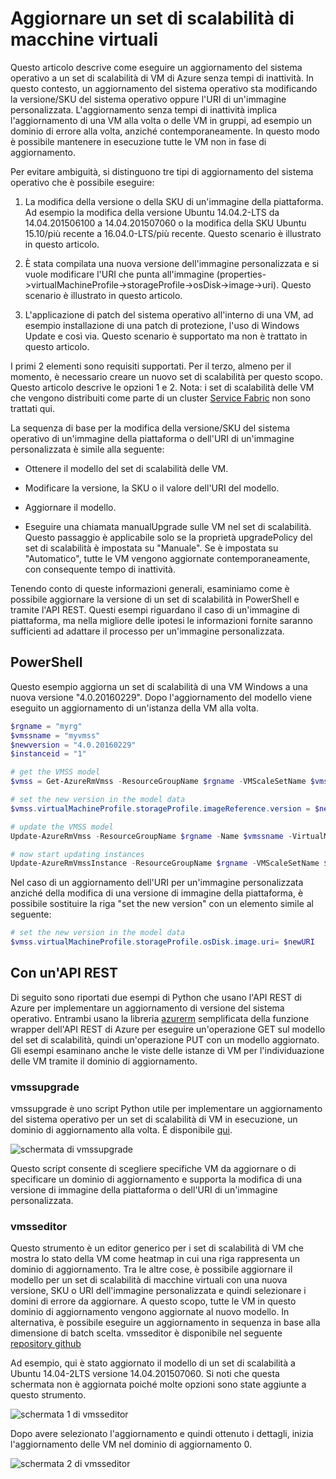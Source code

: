 <properties
	pageTitle="Distribuire un'applicazione nei set di scalabilità delle macchine virtuali | Microsoft Azure"
	description="Distribuire un'applicazione nei set di scalabilità delle macchine virtuali"
	services="virtual-machine-scale-sets"
	documentationCenter=""
	authors="gbowerman"
	manager="timlt"
	editor=""
	tags="azure-resource-manager"/> 

<tags
	ms.service="virtual-machine-scale-sets"
	ms.workload="na"
	ms.tgt_pltfrm="na"
	ms.devlang="na"
	ms.topic="article"
	ms.date="09/13/2016"
	ms.author="guybo"/> 


# Aggiornare un set di scalabilità di macchine virtuali

Questo articolo descrive come eseguire un aggiornamento del sistema operativo a un set di scalabilità di VM di Azure senza tempi di inattività. In questo contesto, un aggiornamento del sistema operativo sta modificando la versione/SKU del sistema operativo oppure l'URI di un'immagine personalizzata. L'aggiornamento senza tempi di inattività implica l'aggiornamento di una VM alla volta o delle VM in gruppi, ad esempio un dominio di errore alla volta, anziché contemporaneamente. In questo modo è possibile mantenere in esecuzione tutte le VM non in fase di aggiornamento.

Per evitare ambiguità, si distinguono tre tipi di aggiornamento del sistema operativo che è possibile eseguire:

1. La modifica della versione o della SKU di un'immagine della piattaforma. Ad esempio la modifica della versione Ubuntu 14.04.2-LTS da 14.04.201506100 a 14.04.201507060 o la modifica della SKU Ubuntu 15.10/più recente a 16.04.0-LTS/più recente. Questo scenario è illustrato in questo articolo.

2. È stata compilata una nuova versione dell'immagine personalizzata e si vuole modificare l'URI che punta all'immagine (properties->virtualMachineProfile->storageProfile->osDisk->image->uri). Questo scenario è illustrato in questo articolo.

3. L'applicazione di patch del sistema operativo all'interno di una VM, ad esempio installazione di una patch di protezione, l'uso di Windows Update e così via. Questo scenario è supportato ma non è trattato in questo articolo.

I primi 2 elementi sono requisiti supportati. Per il terzo, almeno per il momento, è necessario creare un nuovo set di scalabilità per questo scopo. Questo articolo descrive le opzioni 1 e 2. Nota: i set di scalabilità delle VM che vengono distribuiti come parte di un cluster [Service Fabric](https://azure.microsoft.com/services/service-fabric/) non sono trattati qui.

La sequenza di base per la modifica della versione/SKU del sistema operativo di un'immagine della piattaforma o dell'URI di un'immagine personalizzata è simile alla seguente:

* Ottenere il modello del set di scalabilità delle VM.

* Modificare la versione, la SKU o il valore dell'URI del modello.

* Aggiornare il modello.

* Eseguire una chiamata manualUpgrade sulle VM nel set di scalabilità. Questo passaggio è applicabile solo se la proprietà upgradePolicy del set di scalabilità è impostata su "Manuale". Se è impostata su "Automatico", tutte le VM vengono aggiornate contemporaneamente, con consequente tempo di inattività.


Tenendo conto di queste informazioni generali, esaminiamo come è possibile aggiornare la versione di un set di scalabilità in PowerShell e tramite l'API REST. Questi esempi riguardano il caso di un'immagine di piattaforma, ma nella migliore delle ipotesi le informazioni fornite saranno sufficienti ad adattare il processo per un'immagine personalizzata.

## PowerShell

Questo esempio aggiorna un set di scalabilità di una VM Windows a una nuova versione "4.0.20160229". Dopo l'aggiornamento del modello viene eseguito un aggiornamento di un'istanza della VM alla volta.

```powershell
$rgname = "myrg"
$vmssname = "myvmss"
$newversion = "4.0.20160229"
$instanceid = "1"

# get the VMSS model
$vmss = Get-AzureRmVmss -ResourceGroupName $rgname -VMScaleSetName $vmssname

# set the new version in the model data
$vmss.virtualMachineProfile.storageProfile.imageReference.version = $newversion

# update the VMSS model
Update-AzureRmVmss -ResourceGroupName $rgname -Name $vmssname -VirtualMachineScaleSet $vmss

# now start updating instances
Update-AzureRmVmssInstance -ResourceGroupName $rgname -VMScaleSetName $vmssname -InstanceId $instanceId
```

Nel caso di un aggiornamento dell'URI per un'immagine personalizzata anziché della modifica di una versione di immagine della piattaforma, è possibile sostituire la riga "set the new version" con un elemento simile al seguente:

```powershell
# set the new version in the model data
$vmss.virtualMachineProfile.storageProfile.osDisk.image.uri= $newURI
```


## Con un'API REST

Di seguito sono riportati due esempi di Python che usano l'API REST di Azure per implementare un aggiornamento di versione del sistema operativo. Entrambi usano la libreria [azurerm](https://pypi.python.org/pypi/azurerm) semplificata della funzione wrapper dell'API REST di Azure per eseguire un'operazione GET sul modello del set di scalabilità, quindi un'operazione PUT con un modello aggiornato. Gli esempi esaminano anche le viste delle istanze di VM per l'individuazione delle VM tramite il dominio di aggiornamento.

### vmssupgrade

vmssupgrade è uno script Python utile per implementare un aggiornamento del sistema operativo per un set di scalabilità di VM in esecuzione, un dominio di aggiornamento alla volta. È disponibile [qui](https://github.com/gbowerman/vmsstools).

![schermata di vmssupgrade](./media/virtual-machine-scale-sets-upgrade-scale-set/vmssupgrade-screenshot.png) 

Questo script consente di scegliere specifiche VM da aggiornare o di specificare un dominio di aggiornamento e supporta la modifica di una versione di immagine della piattaforma o dell'URI di un'immagine personalizzata.

### vmsseditor

Questo strumento è un editor generico per i set di scalabilità di VM che mostra lo stato della VM come heatmap in cui una riga rappresenta un dominio di aggiornamento. Tra le altre cose, è possibile aggiornare il modello per un set di scalabilità di macchine virtuali con una nuova versione, SKU o URI dell'immagine personalizzata e quindi selezionare i domini di errore da aggiornare. A questo scopo, tutte le VM in questo dominio di aggiornamento vengono aggiornate al nuovo modello. In alternativa, è possibile eseguire un aggiornamento in sequenza in base alla dimensione di batch scelta. vmsseditor è disponibile nel seguente [repository github](https://github.com/gbowerman/vmssdashboard)

Ad esempio, qui è stato aggiornato il modello di un set di scalabilità a Ubuntu 14.04-2LTS versione 14.04.201507060. Si noti che questa schermata non è aggiornata poiché molte opzioni sono state aggiunte a questo strumento.

![schermata 1 di vmsseditor](./media/virtual-machine-scale-sets-upgrade-scale-set/vmssEditor1.png) 

Dopo avere selezionato l'aggiornamento e quindi ottenuto i dettagli, inizia l'aggiornamento delle VM nel dominio di aggiornamento 0.

![schermata 2 di vmsseditor](./media/virtual-machine-scale-sets-upgrade-scale-set/vmssEditor2.png) 

<!---HONumber=AcomDC_0921_2016-->